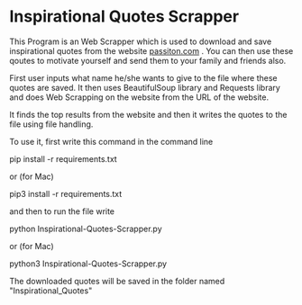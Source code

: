 <h1>Inspirational Quotes Scrapper</h1>

This Program is an Web Scrapper which is used to download and save inspirational quotes from the website [passiton.com](https://www.passiton.com/inspirational-quotes) . You can then use these qoutes to motivate yourself and send them to your family and friends also.

First user inputs what name he/she wants to give to the file where these quotes are saved. It then uses BeautifulSoup library and Requests library and does Web Scrapping on the website from the URL of the website.

It finds the top results from the website and then it writes the quotes to the file using file handling. 

To use it, first write this command in the command line

pip install -r requirements.txt

or (for Mac)

pip3 install -r requirements.txt

and then to run the file write

python Inspirational-Quotes-Scrapper.py

or (for Mac)

python3 Inspirational-Quotes-Scrapper.py


The downloaded quotes will be saved in the folder named "Inspirational_Quotes"
